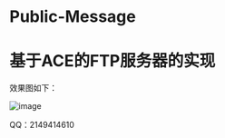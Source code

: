 # Public-Message

# 基于ACE的FTP服务器的实现

效果图如下：

![image](https://github.com/user-attachments/assets/0dd77892-17c6-48db-ae08-ec2ec7c108fa)

QQ：2149414610

